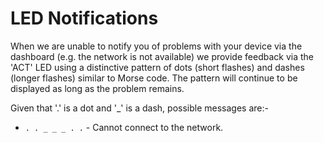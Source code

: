 # LED Notifications

When we are unable to notify you of problems with your device via the dashboard (e.g. the network is not available) we provide feedback via the 'ACT' LED using a distinctive pattern of dots (short flashes) and dashes (longer flashes) similar to Morse code. The pattern will continue to be displayed as long as the problem remains.

Given that '.' is a dot and '_' is a dash, possible messages are:-

* `. . _ _ _ . .` - Cannot connect to the network.
